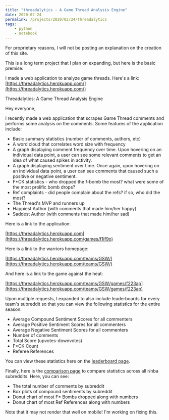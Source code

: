 ```yaml
---
title: "threadalytics - A Game Thread Analysis Engine"
date: 2020-02-24
permalink: /projects/2020/02/24/threadalytics
tags:
    - python
    - notebook
--- 
```


For proprietary reasons, I will not be posting an explanation on the creation of this site.

This is a long term project that I plan on expanding, but here is the basic premise:

I made a web application to analyze game threads. Here's a link: [https://threadalytics.herokuapp.com/](https://threadalytics.herokuapp.com/)

Threadalytics: A Game Thread Analysis Engine

Hey everyone,

I recently made a web application that scrapes Game Thread comments and performs some analysis on the comments. Some features of the application include:

* Basic summary statistics (number of comments, authors, etc)
* A word cloud that correlates word size with frequency
* A graph displaying comment frequency over time. Upon hovering on an individual data point, a user can see some relevant comments to get an idea of what caused spikes in activity.
* A graph displaying sentiment over time. Once again, upon hovering on an individual data point, a user can see comments that caused such a positive or negative sentiment.
* F\*CK statistics - who dropped the f-bomb the most? what were some of the most prolific bomb drops?
* Ref complaints - did people complain about the refs? if so, who did the most?
* The Thread's MVP and runners up
* Happiest Author (with comments that made him/her happy)
* Saddest Author (with comments that made him/her sad)

Here is a link to the application:

[https://threadalytics.herokuapp.com](https://threadalytics.herokuapp.com/games/f1if9o)

Here is a link to the warriors homepage:

[https://threadalytics.herokuapp.com/teams/GSW/](https://threadalytics.herokuapp.com/teams/GSW/)

And here is a link to the game against the heat:

[https://threadalytics.herokuapp.com/teams/GSW/games/f223ap](https://threadalytics.herokuapp.com/teams/GSW/games/f223ap)

Upon multiple requests, I expanded to also include leaderboards for every team's subreddit so that you can view the following statistics for the entire season:
* Average Compound Sentiment Scores for all commenters
* Average Positive Sentiment Scores for all commenters
* Average Negative Sentiment Scores for all commenters
* Number of comments
* Total Score (upvotes-downvotes)
* F*CK Count
* Referee References

You can view these statistics here on the [leaderboard page](https://threadalytics.herokuapp.com/leaderboard/GSW).

Finally, here is the [comparison page](https://threadalytics.herokuapp.com/compare) to compare statistics across all r/nba subreddits. Here, you can see:

* The total number of comments by subreddit
* Box plots of compound sentiments by subreddit
* Donut chart of most F\* Bombs dropped along with numbers
* Donut chart of most Ref References along with numbers

Note that it may not render that well on mobile! I'm working on fixing this.

